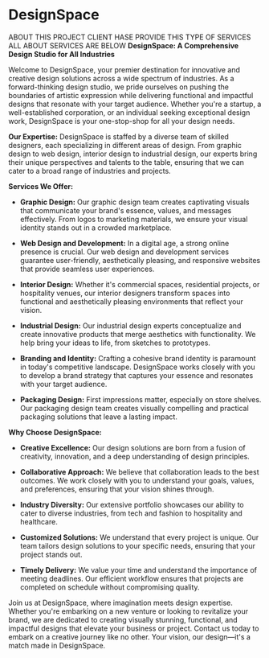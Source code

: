 ﻿# DesignSpace
ABOUT THIS PROJECT CLIENT HASE PROVIDE THIS TYPE OF SERVICES 
ALL ABOUT SERVICES ARE BELOW
**DesignSpace: A Comprehensive Design Studio for All Industries**

Welcome to DesignSpace, your premier destination for innovative and creative design solutions across a wide spectrum of industries. As a forward-thinking design studio, we pride ourselves on pushing the boundaries of artistic expression while delivering functional and impactful designs that resonate with your target audience. Whether you're a startup, a well-established corporation, or an individual seeking exceptional design work, DesignSpace is your one-stop-shop for all your design needs.

**Our Expertise:**
DesignSpace is staffed by a diverse team of skilled designers, each specializing in different areas of design. From graphic design to web design, interior design to industrial design, our experts bring their unique perspectives and talents to the table, ensuring that we can cater to a broad range of industries and projects.

**Services We Offer:**
- **Graphic Design:** Our graphic design team creates captivating visuals that communicate your brand's essence, values, and messages effectively. From logos to marketing materials, we ensure your visual identity stands out in a crowded marketplace.

- **Web Design and Development:** In a digital age, a strong online presence is crucial. Our web design and development services guarantee user-friendly, aesthetically pleasing, and responsive websites that provide seamless user experiences.

- **Interior Design:** Whether it's commercial spaces, residential projects, or hospitality venues, our interior designers transform spaces into functional and aesthetically pleasing environments that reflect your vision.

- **Industrial Design:** Our industrial design experts conceptualize and create innovative products that merge aesthetics with functionality. We help bring your ideas to life, from sketches to prototypes.

- **Branding and Identity:** Crafting a cohesive brand identity is paramount in today's competitive landscape. DesignSpace works closely with you to develop a brand strategy that captures your essence and resonates with your target audience.

- **Packaging Design:** First impressions matter, especially on store shelves. Our packaging design team creates visually compelling and practical packaging solutions that leave a lasting impact.

**Why Choose DesignSpace:**
- **Creative Excellence:** Our design solutions are born from a fusion of creativity, innovation, and a deep understanding of design principles.

- **Collaborative Approach:** We believe that collaboration leads to the best outcomes. We work closely with you to understand your goals, values, and preferences, ensuring that your vision shines through.

- **Industry Diversity:** Our extensive portfolio showcases our ability to cater to diverse industries, from tech and fashion to hospitality and healthcare.

- **Customized Solutions:** We understand that every project is unique. Our team tailors design solutions to your specific needs, ensuring that your project stands out.

- **Timely Delivery:** We value your time and understand the importance of meeting deadlines. Our efficient workflow ensures that projects are completed on schedule without compromising quality.

Join us at DesignSpace, where imagination meets design expertise. Whether you're embarking on a new venture or looking to revitalize your brand, we are dedicated to creating visually stunning, functional, and impactful designs that elevate your business or project. Contact us today to embark on a creative journey like no other. Your vision, our design—it's a match made in DesignSpace.
